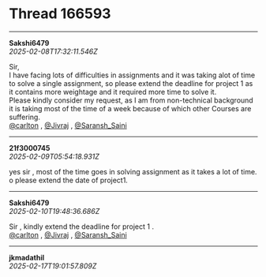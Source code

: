 # Thread 166593


---
**Sakshi6479**  
*2025-02-08T17:32:11.546Z*


Sir,  
I have facing lots of difficulties in assignments and it was taking alot of time to solve a single assignment, so please extend the deadline for project 1 as it contains more weightage and it required more time to solve it.  
Please kindly consider my request, as I am from non-technical background it is taking most of the time of a week because of which other Courses are suffering.  
[@carlton](/u/carlton) , [@Jivraj](/u/jivraj) , [@Saransh_Saini](/u/saransh_saini)




---
**21f3000745**  
*2025-02-09T05:54:18.931Z*


yes sir , most of the time goes in solving assignment as it takes a lot of time. o please extend the date of project1.




---
**Sakshi6479**  
*2025-02-10T19:48:36.686Z*


Sir , kindly extend the deadline for project 1 .  
[@carlton](/u/carlton) , [@Jivraj](/u/jivraj) , [@Saransh_Saini](/u/saransh_saini)




---
**jkmadathil**  
*2025-02-17T19:01:57.809Z*





